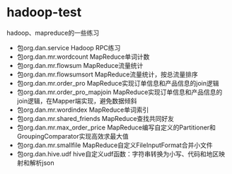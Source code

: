# hadoop-test
hadoop、mapreduce的一些练习

- 包org.dan.service	Hadoop RPC练习
- 包org.dan.mr.wordcount	MapReduce单词计数
- 包org.dan.mr.flowsum	MapReduce流量统计
- 包org.dan.mr.flowsumsort	MapReduce流量统计，按总流量排序
- 包org.dan.mr.order_pro	MapReduce实现订单信息和产品信息的join逻辑
- 包org.dan.mr.order_pro_mapjoin	MapReduce实现订单信息和产品信息的join逻辑，在Mapper端实现，避免数据倾斜
- 包org.dan.mr.wordindex	MapReduce单词索引
- 包org.dan.mr.shared_friends	MapReduce查找共同好友
- 包org.dan.mr.max_order_price	MapReduce编写自定义的Partitioner和GroupingComparator实现高效求最大值
- 包org.dan.mr.smallfile	MapReduce自定义FileInputFormat合并小文件
- 包org.dan.hive.udf	hive自定义udf函数：字符串转换为小写、代码和地区映射和解析json